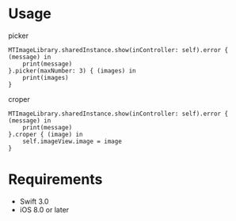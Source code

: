 # Usage

picker

```
MTImageLibrary.sharedInstance.show(inController: self).error { (message) in
    print(message)
}.picker(maxNumber: 3) { (images) in
    print(images)
}

```

croper

```
MTImageLibrary.sharedInstance.show(inController: self).error { (message) in
    print(message)
}.croper { (image) in
    self.imageView.image = image
}
```

# Requirements

- Swift 3.0
- iOS 8.0 or later
